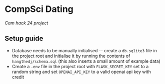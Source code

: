 # CompSci Dating
*Cam hack 24 project*

## Setup guide

- Database needs to be manually initialised -- create a `db.sqlite3` file in the project root and initialise it by running the contents of `hangthedj/schema.sql` (this also inserts a small amount of example data)
- Create a `.env` file in the project root with `FLASK_SECRET_KEY` set to a random string and set `OPENAI_API_KEY` to a valid openai api key with credit
